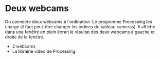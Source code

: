 # Deux webcams

On connecte deux webcams à l'ordinateur. Le programme Processing les charge (il faut peut-être changer les indices du tableau cameras). Il affiche dans une fenêtre en plein écran le résultat des deux webcams à gauche et  droite de la fenêtre.

+ 2 webcams
+ La librairie video de Processing
